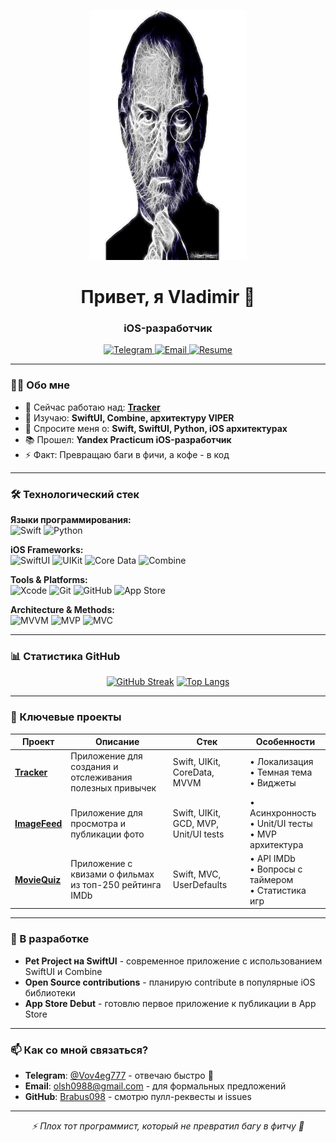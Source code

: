 <p align="center">
  <img src="https://github.com/Brabus098/Brabus098/blob/main/pngegg (2).png?raw=true" width="50%" height="400px" alt="Banner"/>
  
</p>
<h1 align="center">Привет, я Vladimir 👋</h1>
<h3 align="center">iOS-разработчик</h3>

<p align="center">
  <a href="https://t.me/Vov4eg777">
    <img src="https://img.shields.io/badge/Telegram-2CA5E0?style=for-the-badge&logo=telegram&logoColor=white&color=FA7343" alt="Telegram"/>
  </a>
  <a href="mailto:olsh0988@gmail.com">
    <img src="https://img.shields.io/badge/Gmail-D14836?style=for-the-badge&logo=gmail&logoColor=white&color=FA7343" alt="Email"/>
  </a>
  <a href="https://docs.google.com/document/d/18caT1lR7wfQcId3kl3MaWkGpnjQqEGYBz7goR_59zEw/edit?usp=sharing">
    <img src="https://img.shields.io/badge/Resume-4285F4?style=for-the-badge&logo=google-drive&logoColor=white&color=FA7343" alt="Resume"/>
  </a>
</p>

---

### 👨‍💻 Обо мне

- 🔭 Сейчас работаю над: **[Tracker](https://github.com/Brabus098/Tracker)**
- 🌱 Изучаю: **SwiftUI, Combine, архитектуру VIPER**
- 💬 Спросите меня о: **Swift, SwiftUI, Python, iOS архитектурах**
- 📚 Прошел: **Yandex Practicum iOS-разработчик**
- ⚡ Факт: Превращаю баги в фичи, а кофе - в код

---

### 🛠️ Технологический стек

**Языки программирования:**  
![Swift](https://img.shields.io/badge/Swift-FA7343?style=for-the-badge&logo=swift&logoColor=white)
![Python](https://img.shields.io/badge/Python-3776AB?style=for-the-badge&logo=python&logoColor=white)

**iOS Frameworks:**  
![SwiftUI](https://img.shields.io/badge/SwiftUI-1E8CBE?style=for-the-badge&logo=swift&logoColor=white)
![UIKit](https://img.shields.io/badge/UIKit-2396F3?style=for-the-badge&logo=apple&logoColor=white)
![Core Data](https://img.shields.io/badge/Core_Data-1E8CBE?style=for-the-badge&logo=apple&logoColor=white)
![Combine](https://img.shields.io/badge/Combine-FA7343?style=for-the-badge&logo=swift&logoColor=white)

**Tools & Platforms:**  
![Xcode](https://img.shields.io/badge/Xcode-1575F9?style=for-the-badge&logo=xcode&logoColor=white)
![Git](https://img.shields.io/badge/Git-F05032?style=for-the-badge&logo=git&logoColor=white)
![GitHub](https://img.shields.io/badge/GitHub-181717?style=for-the-badge&logo=github&logoColor=white)
![App Store](https://img.shields.io/badge/App_Store-0D96F6?style=for-the-badge&logo=app-store&logoColor=white)

**Architecture & Methods:**  
![MVVM](https://img.shields.io/badge/Architecture-MVVM-blue?style=for-the-badge)
![MVP](https://img.shields.io/badge/Architecture-MVP-green?style=for-the-badge)
![MVC](https://img.shields.io/badge/Architecture-MVC-lightgrey?style=for-the-badge)

---

### 📊 Статистика GitHub

<div align="center">

[![GitHub Streak](https://streak-stats.demolab.com?user=Brabus098&theme=dark)](https://git.io/streak-stats)
[![Top Langs](https://github-readme-stats.vercel.app/api/top-langs/?username=Brabus098&layout=compact&theme=dark)](https://github.com/anuraghazra/github-readme-stats)

</div>

---

### 🚀 Ключевые проекты

| Проект | Описание | Стек | Особенности |
|--------|-----------|------|-------------|
| **[Tracker](https://github.com/Brabus098/Tracker)** | Приложение для создания и отслеживания полезных привычек | Swift, UIKit, CoreData, MVVM | • Локализация<br>• Темная тема<br>• Виджеты |
| **[ImageFeed](https://github.com/Brabus098/ImageFeed)** | Приложение для просмотра и публикации фото | Swift, UIKit, GCD, MVP, Unit/UI tests | • Асинхронность<br>• Unit/UI тесты<br>• MVP архитектура |
| **[MovieQuiz](https://github.com/Brabus098/MovieQuiz)** | Приложение с квизами о фильмах из топ-250 рейтинга IMDb | Swift, MVC, UserDefaults | • API IMDb<br>• Вопросы с таймером<br>• Статистика игр |

---

### 📱 В разработке

- **Pet Project на SwiftUI** - современное приложение с использованием SwiftUI и Combine
- **Open Source contributions** - планирую contribute в популярные iOS библиотеки
- **App Store Debut** - готовлю первое приложение к публикации в App Store

---

### 📫 Как со мной связаться?

- **Telegram**: [@Vov4eg777](https://t.me/Vov4eg777) - отвечаю быстро  🚀
- **Email**: [olsh0988@gmail.com](mailto:olsh0988@gmail.com) - для формальных предложений
- **GitHub**: [Brabus098](https://github.com/Brabus098) - смотрю пулл-реквесты и issues

---

<p align="center">
  <i>⚡️ Плох тот программист, который не превратил багу в фитчу 🍏</i>
</p>
